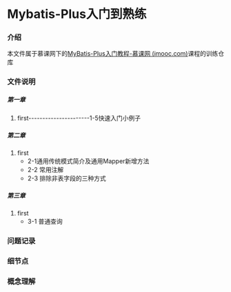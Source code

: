 # Mybatis-Plus入门到熟练

### 介绍

本文件属于慕课网下的[MyBatis-Plus入门教程-慕课网 (imooc.com)](https://www.imooc.com/learn/1130)课程的训练仓库

### 文件说明

##### 第一章

1. first----------------------1-5快速入门小例子

##### 第二章

1. first
   - 2-1通用传统模式简介及通用Mapper新增方法
   - 2-2 常用注解
   - 2-3 排除非表字段的三种方式

##### 第三章

1. first
   - 3-1 普通查询

### 问题记录

### 细节点

### 概念理解



